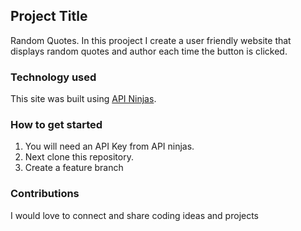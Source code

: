 ## Project Title
Random Quotes. In this prooject I create a user friendly website that displays random quotes and author each time the button is clicked. 
### Technology used
This site was built using [API Ninjas](https://api-ninjas.com/).

### How to get started
1. You will need an API Key from API ninjas.
2. Next clone this repository.
3. Create a feature branch 

### Contributions
I would love to connect and share coding ideas and projects



